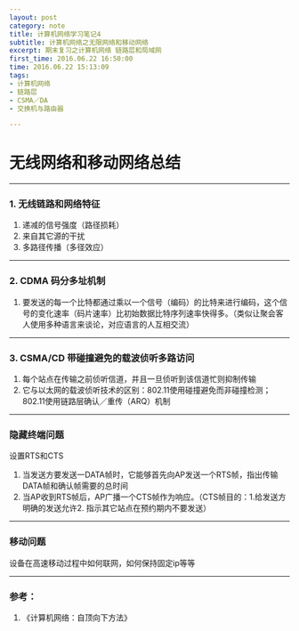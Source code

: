 ```yaml
---
layout: post
category: note
title: 计算机网络学习笔记4
subtitle: 计算机网络之无限网络和移动网络
excerpt: 期末复习之计算机网络 链路层和局域网
first_time: 2016.06.22 16:50:00
time: 2016.06.22 15:13:09
tags:
- 计算机网络
- 链路层
- CSMA／DA
- 交换机与路由器

---
```


# 无线网络和移动网络总结

---
### 1. 无线链路和网络特征
1. 递减的信号强度（路径损耗）
2. 来自其它源的干扰
3. 多路径传播（多径效应）

----
### 2. CDMA 码分多址机制
1. 要发送的每一个比特都通过乘以一个信号（编码）的比特来进行编码，这个信号的变化速率（码片速率）比初始数据比特序列速率快得多。（类似让聚会客人使用多种语言来谈论，对应语言的人互相交流）


----
### 3. CSMA/CD 带碰撞避免的载波侦听多路访问

1. 每个站点在传输之前侦听信道，并且一旦侦听到该信道忙则抑制传输
2. 它与以太网的载波侦听技术的区别：802.11使用碰撞避免而非碰撞检测；802.11使用链路层确认／重传（ARQ）机制

-----
### 隐藏终端问题
设置RTS和CTS
1. 当发送方要发送一DATA帧时，它能够首先向AP发送一个RTS帧，指出传输DATA帧和确认帧需要的总时间
2. 当AP收到RTS帧后，AP广播一个CTS帧作为响应。（CTS帧目的：1.给发送方明确的发送允许2. 指示其它站点在预约期内不要发送）

-----
### 移动问题
设备在高速移动过程中如何联网，如何保持固定ip等等

--- 
###  参考：
1. 《计算机网络：自顶向下方法》 